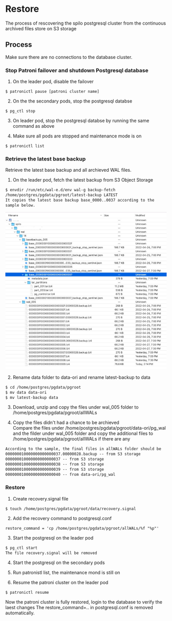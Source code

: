# Restore

The process of rescovering the spilo postgresql cluster from the continuous archived files store on S3 storage

## Process

Make sure there are no connections to the database cluster.

### Stop Patroni failover and shutdown Postgresql database

1. On the leader pod, disable the failover 
```
$ patronictl pause [patroni cluster name]
```
2. On the the secondary pods, stop the  postgresql databse
```
$ pg_ctl stop
```

3. On leader pod, stop the postgresql databse by running the same command as above

4. Make sure all pods are stopped and maintenance mode is on
```
$ patronictl list
```

### Retrieve the latest base backup

Retrieve the latest base backup and all archieved WAL files.

1. On the leader pod, fetch the latest backup from S3 Object Storage
```
$ envdir /run/etc/wal-e.d/env wal-g backup-fetch /home/postgres/pgdata/pgroot/latest-backup LATEST
It copies the latest base backup base_0000..0037 according to the sample below.
```
![archieved files on S3 storage](./s3.png)
 
2. Rename data folder to data-ori and rename latest-backup to data
```
$ cd /home/postgres/pgdata/pgroot
$ mv data data-ori
$ mv latest-backup data
```

3. Download, unzip and copy the files under wal_005 folder to /home/postgres/pgdata/pgroot/allWALs

4. Copy the files didn't had a chance to be archieved  
Compare the files under /home/postgres/pgdata/pgroot/data-ori/pg_wal and the filder under wal_005 folder and copy the additional files to /home/postgres/pgdata/pgroot/allWALs if there are any
```
According to the sample, the final files in allWALs folder should be
000000010000000000000037.00000028.backup -- from S3 storage
000000010000000000000037 -- from S3 storage
000000010000000000000038 -- from S3 storage
000000010000000000000039 -- from S3 storage
000000010000000000000040 -- from data-ori/pg_wal
```

### Restore

1. Create recovery.signal file
```
$ touch /home/postgres/pgdata/pgroot/data/recovery.signal
```

2. Add the recovery command to postgresql.conf
```
restore_command = 'cp /home/postgres/pgdata/pgroot/allWALs/%f "%p"'
```

3. Start the postgresql on the leader pod
```
$ pg_ctl start
The file recovery.signal will be removed
```

4. Start the postgresql on the secondary pods

5. Run patronistl list, the maintenance mond is still on

6. Resume the patroni cluster on the leader pod
```
$ patronictl resume
```
Now the patroni cluster is fully restored, login to the database to verify the laest changes
The restore_command=.. in postgresql.conf is removed automatically.



